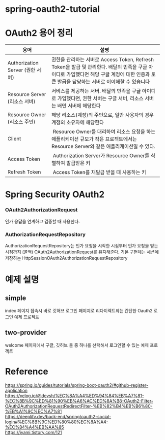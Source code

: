 # spring-oauth2-tutorial
# OAuth2 용어 정리
용어 | 설명
-- | --
Authorization Server (권한 서버) | 권한을 관리하는 서버로 Access Token, Refresh Token을 발급 및 관리한다. 배달의 민족을 구글 아이디로 가입했다면 해당 구글 계정에 대한 인증과 토큰 발급을 담당하는 서버로 이이해할 수 있습니다
Resource Server (리소스 서버) | 서비스를 제공하는 서버. 배달의 민족을 구글 아이디로 가입했다면, 권한 서버는 구글 서버, 리소스 서버는 배민 서버에 해당한다
Resource Owner (리소스 주인) | 해당 리소스(계정)의 주인으로, 일반 사용자의 경우 계정의 소유자에 해당한다
Client |  Resource Owner를 대리하여 리소스 요청을 하는 애플리케이션 규모가 작은 프로젝트에서는 Resource Server와 같은 애플리케이션일 수 있다.
Access Token |  Authorization Server가 Resource Owner를 식별하여 발급받은 키
Refresh Token |  Access Token를 재발급 받을 때 사용하는 키

# Spring Security OAuth2
### OAuth2AuthorizationRequest
인가 응답을 연계하고 검증할 때 사용한다.  
### AuthorizationRequestRepository
AuthorizationRequestRepository는 인가 요청을 시작한 시점부터 인가 요청을 받는 시점까지 (콜백) OAuth2AuthorizationRequest를 유지해준다.
기본 구현체는 세션에 저장하는 HttpSessionOAuth2AuthorizationRequestRepository

# 예제 설명
## simple
index 페이지 접속시 바로 깃허브 로그인 페이지로 리다이렉트되는 간단한 Oauth2 로그인 예제 프로젝트

## two-provider
welcome 페이지에서 구글, 깃허브 둘 중 하나를 선택해서 로그인할 수 있는 예제 프로젝트

# Reference
https://spring.io/guides/tutorials/spring-boot-oauth2/#github-register-application  
https://velog.io/@devsh/%EC%8A%A4%ED%94%84%EB%A7%81-%EC%8B%9C%ED%81%90%EB%A6%AC%ED%8A%B8-OAuth2-Filter-OAuth2AuthorizationRequestRedirectFilter-%EB%82%B4%EB%B6%80-%EB%A1%9C%EC%A7%81  
https://deeplify.dev/back-end/spring/oauth2-social-login#%EC%8B%9C%ED%80%80%EC%8A%A4-%EC%84%A4%EB%AA%85  
https://jyami.tistory.com/121
